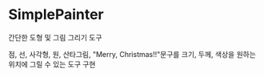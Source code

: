 # SimplePainter
간단한 도형 및 그림 그리기 도구 

점, 선, 사각형, 원, 산타그림, "Merry, Christmas!!"문구를 크기, 두께, 색상을 원하는 위치에 그릴 수 있는 도구 구현
